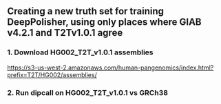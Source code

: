 ## Creating a new truth set for training DeepPolisher, using only places where GIAB v4.2.1 and T2Tv1.0.1 agree

### 1. Download HG002_T2T_v1.0.1 assemblies

https://s3-us-west-2.amazonaws.com/human-pangenomics/index.html?prefix=T2T/HG002/assemblies/

### 2. Run dipcall on HG002_T2T_v1.0.1 vs GRCh38

```

```
